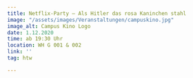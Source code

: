 ```yaml
---
title: Netflix-Party – Als Hitler das rosa Kaninchen stahl
image: "/assets/images/Veranstaltungen/campuskino.jpg"
image_alt: Campus Kino Logo
date: 1.12.2020
time: ab 19:30 Uhr
location: WH G 001 & 002
link: ''
tag: htw

---
```

